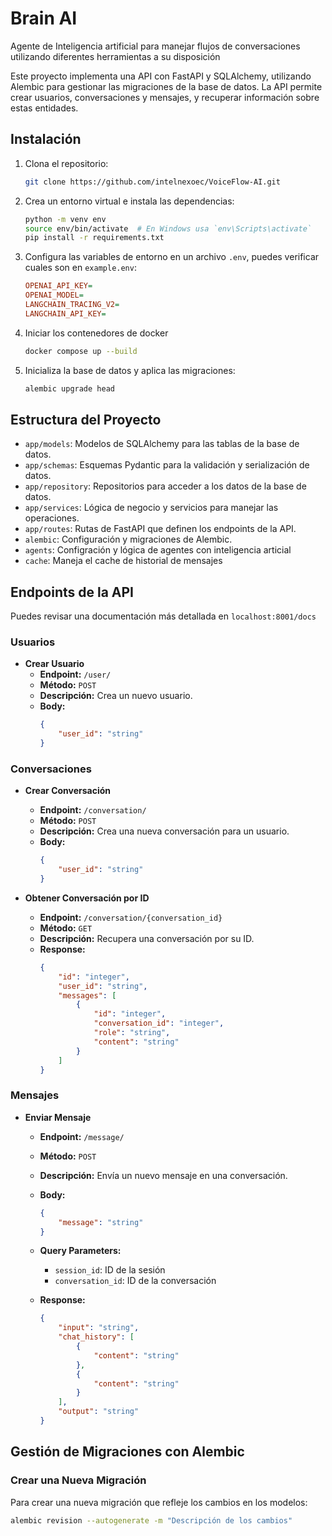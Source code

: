 # Brain AI

Agente de Inteligencia artificial para manejar flujos de conversaciones utilizando diferentes herramientas a su disposición

Este proyecto implementa una API con FastAPI y SQLAlchemy, utilizando Alembic para gestionar las migraciones de la base de datos. La API permite crear usuarios, conversaciones y mensajes, y recuperar información sobre estas entidades.

## Instalación

1. Clona el repositorio:
    ```sh
    git clone https://github.com/intelnexoec/VoiceFlow-AI.git
    ```

2. Crea un entorno virtual e instala las dependencias:
    ```sh
    python -m venv env
    source env/bin/activate  # En Windows usa `env\Scripts\activate`
    pip install -r requirements.txt
    ```

3. Configura las variables de entorno en un archivo `.env`, puedes verificar cuales son en `example.env`:
    ```ini
    OPENAI_API_KEY=
    OPENAI_MODEL=
    LANGCHAIN_TRACING_V2=
    LANGCHAIN_API_KEY=
    ```
5. Iniciar los contenedores de docker
    ```sh
    docker compose up --build
    ```
6. Inicializa la base de datos y aplica las migraciones:
    ```sh
    alembic upgrade head
    ```


## Estructura del Proyecto

- `app/models`: Modelos de SQLAlchemy para las tablas de la base de datos.
- `app/schemas`: Esquemas Pydantic para la validación y serialización de datos.
- `app/repository`: Repositorios para acceder a los datos de la base de datos.
- `app/services`: Lógica de negocio y servicios para manejar las operaciones.
- `app/routes`: Rutas de FastAPI que definen los endpoints de la API.
- `alembic`: Configuración y migraciones de Alembic.
- `agents`: Configración y lógica de agentes con inteligencia articial
- `cache`: Maneja el cache de historial de mensajes

## Endpoints de la API
Puedes revisar una documentación más detallada en `localhost:8001/docs`
### Usuarios

- **Crear Usuario**
    - **Endpoint:** `/user/`
    - **Método:** `POST`
    - **Descripción:** Crea un nuevo usuario.
    - **Body:**
        ```json
        {
            "user_id": "string"
        }
        ```

### Conversaciones

- **Crear Conversación**
    - **Endpoint:** `/conversation/`
    - **Método:** `POST`
    - **Descripción:** Crea una nueva conversación para un usuario.
    - **Body:**
        ```json
        {
            "user_id": "string"
        }
        ```

- **Obtener Conversación por ID**
    - **Endpoint:** `/conversation/{conversation_id}`
    - **Método:** `GET`
    - **Descripción:** Recupera una conversación por su ID.
    - **Response:**
        ```json
        {
            "id": "integer",
            "user_id": "string",
            "messages": [
                {
                    "id": "integer",
                    "conversation_id": "integer",
                    "role": "string",
                    "content": "string"
                }
            ]
        }
        ```

### Mensajes

- **Enviar Mensaje**
    - **Endpoint:** `/message/`
    - **Método:** `POST`
    - **Descripción:** Envía un nuevo mensaje en una conversación.
    - **Body:**
        ```json
        {
            "message": "string"
        }
        ```
    - **Query Parameters:**
        - `session_id`: ID de la sesión
        - `conversation_id`: ID de la conversación

    - **Response:**
        ```json
        {
            "input": "string",
            "chat_history": [
                {
                    "content": "string"
                },
                {
                    "content": "string"
                }
            ],
            "output": "string"
        }
        ```

## Gestión de Migraciones con Alembic

### Crear una Nueva Migración

Para crear una nueva migración que refleje los cambios en los modelos:

```sh
alembic revision --autogenerate -m "Descripción de los cambios"
```